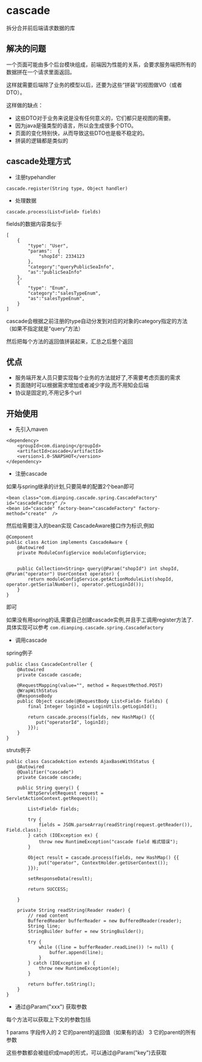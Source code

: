 # cascade
拆分合并前后端请求数据的库

## 解决的问题
一个页面可能由多个后台模块组成，前端因为性能的关系，会要求服务端把所有的数据拼在一个请求里面返回。

这样就需要后端除了业务的模型以后，还要为这些“拼装”的视图做VO（或者DTO）。

这样做的缺点：

- 这些DTO对于业务来说是没有任何意义的，它们都只是视图的需要。
- 因为java是强类型的语言，所以会生成很多个DTO。
- 页面的变化特别快，从而导致这些DTO也是极不稳定的。
- 拼装的逻辑都是类似的

## cascade处理方式

- 注册typehandler

```
cascade.register(String type, Object handler)
```

- 处理数据

```
cascade.process(List<Field> fields)
```

fields的数据内容类似于

```
[
    {
        "type": "User",
        "params":  {
            "shopId": 2334123
        },
        "category":"queryPublicSeaInfo",
        "as":"publicSeaInfo"
    },
    {
        "type": "Enum",
        "category":"salesTypeEnum",
        "as":"salesTypeEnum",
    }
]
```

cascade会根据之前注册的type自动分发到对应的对象的category指定的方法（如果不指定就是“query”方法）

然后把每个方法的返回值拼装起来，汇总之后整个返回

## 优点
- 服务端开发人员只要实现每个业务的方法就好了,不需要考虑页面的需求
- 页面随时可以根据需求增加或者减少字段,而不用知会后端
- 协议是固定的,不用记多个url


## 开始使用
- 先引入maven

```
<dependency>
    <groupId>com.dianping</groupId>
    <artifactId>cascade</artifactId>
    <version>1.0-SNAPSHOT</version>
</dependency>
```

- 注册cascade

如果与spring继承的计划,只要简单的配置2个bean即可

```
<bean class="com.dianping.cascade.spring.CascadeFactory" id="cascadeFactory" />
<bean id="cascade" factory-bean="cascadeFactory" factory-method="create"  />
```

然后给需要注入的bean实现 CascadeAware接口作为标识,例如

```
@Component
public class Action implements CascadeAware {
    @Autowired
    private ModuleConfigService moduleConfigService;


    public Collection<String> query(@Param("shopId") int shopId, @Param("operator") UserContext operator) {
        return moduleConfigService.getActionModuleList(shopId, operator.getSerialNumber(), operator.getLoginId());
    }
}
```

即可

如果没有用spring的话,需要自己创建cascade实例,并且手工调用register方法了. 具体实现可以参考 `com.dianping.cascade.spring.CascadeFactory`


- 调用cascade


spring例子

```
public class CascadeController {
    @Autowired
    private Cascade cascade;

    @RequestMapping(value="", method = RequestMethod.POST)
    @WrapWithStatus
    @ResponseBody
    public Object cascade(@RequestBody List<Field> fields) {
        final Integer loginId = LoginUtils.getLoginId();

        return cascade.process(fields, new HashMap() {{
           put("operatorId", loginId);
        }});
    }
}
```


struts例子


```
public class CascadeAction extends AjaxBaseWithStatus {
    @Autowired
    @Qualifier("cascade")
    private Cascade cascade;

    public String query() {
        HttpServletRequest request = ServletActionContext.getRequest();

        List<Field> fields;

        try {
            fields = JSON.parseArray(readString(request.getReader()), Field.class);
        } catch (IOException ex) {
            throw new RuntimeException("cascade field 格式错误");
        }

        Object result = cascade.process(fields, new HashMap() {{
            put("operator", ContextHolder.getUserContext());
        }});

        setResponseData(result);

        return SUCCESS;

    }

    private String readString(Reader reader) {
        // read content
        BufferedReader bufferReader = new BufferedReader(reader);
        String line;
        StringBuilder buffer = new StringBuilder();

        try {
            while ((line = bufferReader.readLine()) != null) {
                buffer.append(line);
            }
        } catch (IOException e) {
            throw new RuntimeException(e);
        }

        return buffer.toString();
    }
}

```

- 通过@Param("xxx") 获取参数

每个方法可以获取上下文的参数包括

1 params 字段传入的
2 它的parent的返回值（如果有的话）
3 它的parent的所有参数

这些参数都会被组织成map的形式，可以通过@Param("key")去获取